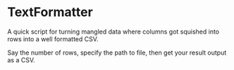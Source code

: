 # TextFormatter
A quick script for turning mangled data where columns got squished into rows into a well formatted CSV.

Say the number of rows, specify the path to file, then get your result output as a CSV.

